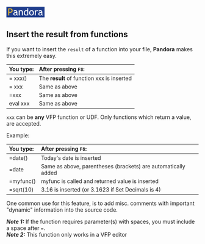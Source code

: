 [![Pandora](Images/pandora2.png)](../README.md)
## Insert the result from functions

If you want to insert the `result` of a function into your file, **Pandora** makes this extremely easy.

| You type:  | After pressing `F8`:|
|:----------|:----------------------|
| = xxx()  | The **result** of function xxx is inserted |
| = xxx | Same as above |
| =xxx | Same as above |
| eval xxx  |  Same as above |

`xxx` can be **any** VFP function or UDF. Only functions which return a value, are accepted. 

Example:  

| You type:  | After pressing `F8`:| 
|:----------|:----------------------| 
| =date() | Today's date is inserted| 
| =date | Same as above, parentheses (brackets) are automatically added | 
| =myfunc() | myfunc is called and returned value is inserted|  
| =sqrt(10) | 3.16 is inserted (or 3.1623 if Set Decimals is 4)|

One common use for this feature, is to add misc. comments with important "dynamic" information into the source code.

***Note 1:*** If the function requires parameter(s) with spaces, you must include a space after `=`.  
***Note 2:*** This function only works in a VFP editor 
